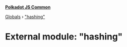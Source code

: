 **[Polkadot JS Common](../README.md)**

[Globals](../globals.md) › ["hashing"](_hashing_.md)

# External module: "hashing"